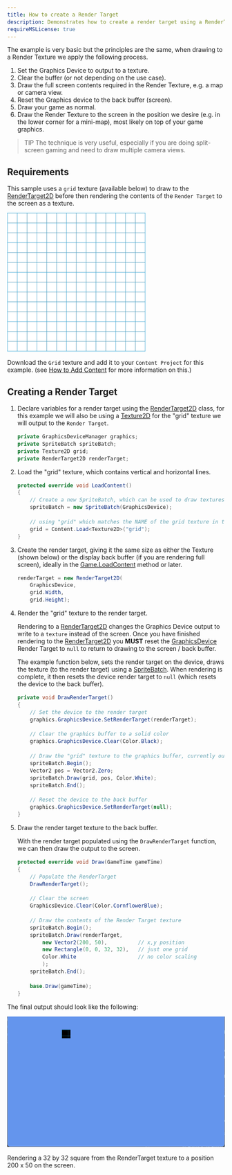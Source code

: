 ```yaml
---
title: How to create a Render Target
description: Demonstrates how to create a render target using a RenderTarget2D.
requireMSLicense: true
---
```


The example is very basic but the principles are the same, when drawing to a Render Texture we apply the following process.

1. Set the Graphics Device to output to a texture.
2. Clear the buffer (or not depending on the use case).
3. Draw the full screen contents required in the Render Texture, e.g. a map or camera view.
4. Reset the Graphics device to the back buffer (screen).
5. Draw your game as normal.
6. Draw the Render Texture to the screen in the position we desire (e.g. in the lower corner for a mini-map), most likely on top of your game graphics.

> TIP
> The technique is very useful, especially if you are doing split-screen gaming and need to draw multiple camera views.

## Requirements

This sample uses a `grid` texture (available below) to draw to the [RenderTarget2D](xref:Microsoft.Xna.Framework.Graphics.RenderTarget2D) before then rendering the contents of the `Render Target` to the screen as a texture.

![Grid Texture](../images/grid.png)

Download the `Grid` texture and add it to your `Content Project` for this example. (see [How to Add Content](../content_pipeline/HowTo_GameContent_Add.md) for more information on this.)

## Creating a Render Target

1. Declare variables for a render target using the [RenderTarget2D](xref:Microsoft.Xna.Framework.Graphics.RenderTarget2D) class, for this example we will also be using a [Texture2D](xref:Microsoft.Xna.Framework.Graphics.Texture2D) for the "grid" texture we will output to the `Render Target`.

    ```csharp
    private GraphicsDeviceManager graphics;
    private SpriteBatch spriteBatch;
    private Texture2D grid;
    private RenderTarget2D renderTarget;
    ```

2. Load the "grid" texture, which contains vertical and horizontal lines.

    ```csharp
    protected override void LoadContent()
    {
        // Create a new SpriteBatch, which can be used to draw textures.
        spriteBatch = new SpriteBatch(GraphicsDevice);

        // using "grid" which matches the NAME of the grid texture in the content project.
        grid = Content.Load<Texture2D>("grid");
    }
    ```

3. Create the render target, giving it the same size as either the Texture (shown below) or the display back buffer (if you are rendering full screen), ideally in the [Game.LoadContent](xref:Microsoft.Xna.Framework.Game#Microsoft_Xna_Framework_Game_LoadContent) method or later.

    ```csharp
    renderTarget = new RenderTarget2D(
        GraphicsDevice,
        grid.Width,
        grid.Height);
    ```

4. Render the "grid" texture to the render target.

    Rendering to a [RenderTarget2D](xref:Microsoft.Xna.Framework.Graphics.RenderTarget2D) changes the Graphics Device output to write to a `texture` instead of the screen.  Once you have finished rendering to the [RenderTarget2D](xref:Microsoft.Xna.Framework.Graphics.RenderTarget2D) you **MUST** reset the [GraphicsDevice](xref:Microsoft.Xna.Framework.Graphics.GraphicsDevice) Render Target to `null` to return to drawing to the screen / back buffer.

    The example function below, sets the render target on the device, draws the texture (to the render target) using a [SpriteBatch](xref:Microsoft.Xna.Framework.Graphics.SpriteBatch). When rendering is complete, it then resets the device render target to `null` (which resets the device to the back buffer).

    ```csharp
    private void DrawRenderTarget()
    {
        // Set the device to the render target
        graphics.GraphicsDevice.SetRenderTarget(renderTarget);
    
        // Clear the graphics buffer to a solid color
        graphics.GraphicsDevice.Clear(Color.Black);
    
        // Draw the "grid" texture to the graphics buffer, currently outputting to the Render Texture.
        spriteBatch.Begin();
        Vector2 pos = Vector2.Zero;
        spriteBatch.Draw(grid, pos, Color.White);
        spriteBatch.End();
    
        // Reset the device to the back buffer
        graphics.GraphicsDevice.SetRenderTarget(null);
    }
    ```

5. Draw the render target texture to the back buffer.

    With the render target populated using the `DrawRenderTarget` function, we can then draw the output to the screen.

    ```csharp
    protected override void Draw(GameTime gameTime)
    {
        // Populate the RenderTarget
        DrawRenderTarget();
 
        // Clear the screen
        GraphicsDevice.Clear(Color.CornflowerBlue);
        
        // Draw the contents of the Render Target texture
        spriteBatch.Begin();
        spriteBatch.Draw(renderTarget,
            new Vector2(200, 50),          // x,y position
            new Rectangle(0, 0, 32, 32),   // just one grid
            Color.White                    // no color scaling
            );
        spriteBatch.End();

        base.Draw(gameTime);
    }
    ```

The final output should look like the following:

![Output](../images/HowTo_Create_a_RenderTarget_Final.png)

Rendering a 32 by 32 square from the RenderTarget texture to a position 200 x 50 on the screen.

